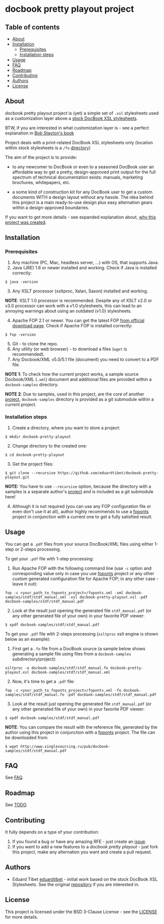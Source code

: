 # docbook pretty playout project

## Table of contents

<!-- TOC started -->

 * [About](#about)
 * [Installation](#installation)
   * [Prerequisites](#prerequisites)
   * [Installation steps](#installation-steps)
 * [Usage](#usage)
 * [FAQ](#faq)
 * [Roadmap](#roadmap)
 * [Contributing](#contributing)
 * [Authors](#authors)
 * [License](#license)


<!-- TOC ended -->

## About

docbook pretty playout project is (yet) a simple set of `.xsl` stylesheets used as a customization layer above a [stock DocBook XSL stylesheets](https://github.com/docbook/xslt10-stylesheets).

BTW, if you are interested in what customization layer is - see a perfect explanation in [Bob Stayton's book](http://www.sagehill.net/docbookxsl/CustomMethods.html#CustomizationLayer)

Project deals with a print-related DocBook XSL stylesheets only (location within stock stylesheets is a `/fo` [directory](https://github.com/docbook/xslt10-stylesheets/tree/master/xsl/fo))

The aim of the project is to provide:

- to any newcomer to DocBook or even to a seasoned DocBook user an affordable way to get a pretty, design-approved print output for the full spectrum of technical documentation exists: manuals, marketing brochures, whitepapers, etc.

- a some kind of construction kit for any DocBook user to get a custom documents WITH a design layout without any hassle. The idea behind this project is a main ready-to-use design plus easy alternation gears within a design-approved boundaries.

If you want to get more details - see expanded explanation about, [why this project was created](FAQ.md#why-docbook-pretty-playout-was-created).

## Installation

### Prerequisites

1. Any machine (PC, Mac, headless server, ...) with OS, that supports Java.
2. Java (JRE) 1.6 or newer installed and working. Check if Java is installed correctly:

```
$ java -version
```

3. Any XSLT processor (xsltproc, Xalan, Saxon) installed and working.

**NOTE**: XSLT 1.0 processor is recommended. Despite any of XSLT v2.0 or v3.0 processor can work with a v1.0 stylesheets, this can lead to an annoying warnings about using an outdated (v1.0) stylesheets. 

4. Apache FOP 2.1 or newer. You can get the latest FOP [from official download page](https://xmlgraphics.apache.org/fop/download.html). Check if Apache FOP is installed correctly:

```
$ fop -version
```

5. Git - to clone the repo.
6. Any utility (or web browser) - to download a files (`wget` is recommended).
7. Any Docbook/XML v5.0/5.1 file (document) you need to convert to a PDF file.

**NOTE 1**: To check how the current project works, a sample source Docbook/XML (`.xml`) document and additional files are provided within a `docbook-samples` directory.

**NOTE 2**: Due to samples, used in this project, are the core of another [project](https://github.com/eduardtibet/docbook-samples/), `docbook-samples` directory is provided as a git submodule within a current project.

### Installation steps

1. Create a directory, where you want to store a project:

```
$ mkdir docbook-pretty-playout
```

2. Change directory to the created one:

```
$ cd docbook-pretty-playout
```

3. Get the project files:

```
$ git clone --recursive https://github.com/eduardtibet/docbook-pretty-playout.git
```

**NOTE:** You have to use `--recursive` option, because the directory with a samples is a separate author's [project](https://github.com/eduardtibet/docbook-samples) and is included as a git submodule here!

4.  Although it is not required (you can use any FOP configuration file or even don't use it at all), author highly recommends to use a [foponts](https://github.com/eduardtibet/foponts) project in conjunction with a current one to get a fully satisfied result.


## Usage

You can get a `.pdf` files from your source DocBook/XML files using either 1-step or 2-steps processing.

To get your `.pdf` file with 1-step processing:

1. Run Apache FOP with the following command line (use `-c` option and corresponding value only in case you use [foponts](https://github.com/eduardtibet/foponts) project or any other custom generated configuration file for Apache FOP; in any other case - leave it out):

```
fop -c <your_path_to_foponts_project>/foponts.xml -xml docbook-samples/stdf/stdf_manual.xml -xsl docbook-pretty-playout.xsl -pdf docbook-samples/stdf/stdf_manual.pdf
```

2. Look at the result just opening the generated file `stdf_manual.pdf` (or any other generated file of your own) in your favorite PDF viewer:

```
$ xpdf docbook-samples/stdf/stdf_manual.pdf
```

To get your `.pdf` file with 2-steps processing (`xsltproc` xslt engine is shown below as an example):

1. First get a `.fo` file from a DocBook source (a sample below shows generating a sample file using files from a `docbook-samples` subdirectory/project):
```
xsltproc -o docbook-samples/stdf/stdf_manual.fo docbook-pretty-playout.xsl docbook-samples/stdf/stdf_manual.xml
```

2. Now, it's time to get a `.pdf` file:

```
fop -c <your_path_to_foponts_project>/foponts.xml -fo docbook-samples/stdf/stdf_manual.fo -pdf docbook-samples/stdf/stdf_manual.pdf
```

3. Look at the result just opening the generated file `stdf_manual.pdf` (or any other generated file of your own) in your favorite PDF viewer:

```
$ xpdf docbook-samples/stdf/stdf_manual.pdf
```

**NOTE**: You can compare the result with the reference file, generated by the author using this project in conjunction with a [foponts](https://github.com/eduardtibet/foponts) project. The file can be downloaded from:

```
$ wget http://www.singlesourcing.ru/pub/docbook-samples/stdf/stdf_manual.pdf
```

## FAQ

See [FAQ](FAQ.md).

## Roadmap

See [TODO](TODO.md).

## Contributing

It fully depends on a type of your contribution:

1. If you found a bug or have any amazing RFE - just create an [issue](https://github.com/eduardtibet/docbook-pretty-playout/issues). 
2. If you want to add a new features to a _docbook pretty playout_ - just fork this project, make any alternation you want and create a pull request.


## Authors

* Eduard Tibet [eduardtibet](https://github.com/eduardtibet) - initial work based on the stock DocBook XSL Stylesheets. See the original [repository](https://github.com/docbook/xslt10-stylesheets) if you are interested in.

## License

This project is licensed under the BSD 3-Clause License - see the [LICENSE](LICENSE) for more details.